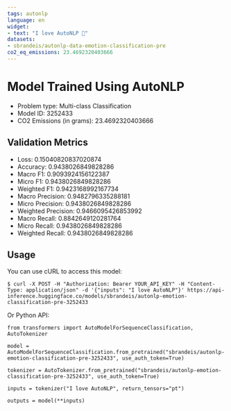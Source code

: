 ```yaml
---
tags: autonlp
language: en
widget:
- text: "I love AutoNLP 🤗"
datasets:
- sbrandeis/autonlp-data-emotion-classification-pre
co2_eq_emissions: 23.4692320403666
---
```


# Model Trained Using AutoNLP

- Problem type: Multi-class Classification
- Model ID: 3252433
- CO2 Emissions (in grams): 23.4692320403666

## Validation Metrics

- Loss: 0.15040820837020874
- Accuracy: 0.9438026849828286
- Macro F1: 0.9093924156122387
- Micro F1: 0.9438026849828286
- Weighted F1: 0.9423168992167734
- Macro Precision: 0.9482796335288181
- Micro Precision: 0.9438026849828286
- Weighted Precision: 0.9466095426853992
- Macro Recall: 0.8842649120281764
- Micro Recall: 0.9438026849828286
- Weighted Recall: 0.9438026849828286


## Usage

You can use cURL to access this model:

```
$ curl -X POST -H "Authorization: Bearer YOUR_API_KEY" -H "Content-Type: application/json" -d '{"inputs": "I love AutoNLP"}' https://api-inference.huggingface.co/models/sbrandeis/autonlp-emotion-classification-pre-3252433
```

Or Python API:

```
from transformers import AutoModelForSequenceClassification, AutoTokenizer

model = AutoModelForSequenceClassification.from_pretrained("sbrandeis/autonlp-emotion-classification-pre-3252433", use_auth_token=True)

tokenizer = AutoTokenizer.from_pretrained("sbrandeis/autonlp-emotion-classification-pre-3252433", use_auth_token=True)

inputs = tokenizer("I love AutoNLP", return_tensors="pt")

outputs = model(**inputs)
```
